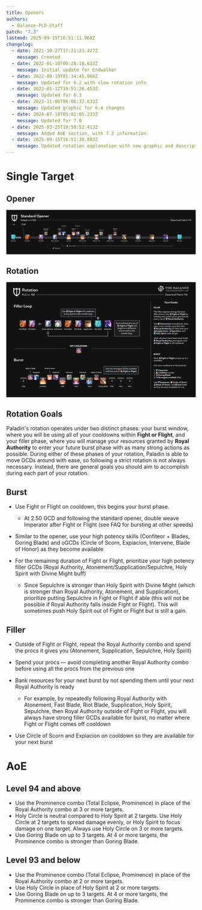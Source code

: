 ```yaml
---
title: Openers
authors:
  - Balance-PLD-Staff
patch: "7.3"
lastmod: 2025-09-15T16:51:11.068Z
changelog:
  - date: 2021-10-27T17:21:23.427Z
    message: Created
  - date: 2022-01-10T00:28:18.632Z
    message: Initial update for Endwalker
  - date: 2022-09-19T01:34:45.966Z
    message: Updated for 6.2 with slow rotation info
  - date: 2023-01-12T19:51:26.453Z
    message: Updated for 6.3
  - date: 2023-11-06T06:06:32.632Z
    message: Updated graphic for 6.4 changes
  - date: 2024-07-10T05:01:05.233Z
    message: Updated for 7.0
  - date: 2025-03-25T19:59:52.413Z
    message: Added AoE section, with 7.2 information.
  - date: 2025-09-15T16:51:30.883Z
    message: Updated rotation explanation with new graphic and description.
---
```

# Single Target

## Opener

![Paladin Opener graphic](/img/jobs/pld/100open.png)

## Rotation

![Paladin example burst window](/img/jobs/pld/100rotation.png)

## Rotation Goals

Paladin's rotation operates under two distinct phases: your burst window, where you will be using all of your cooldowns within **Fight or Flight**, and your filler phase, where you will manage your resources granted by **Royal Authority** to enter your future burst phase with as many strong actions as possible. During either of these phases of your rotation, Paladin is able to move GCDs around with ease, so following a strict rotation is not always necessary. Instead, there are general goals you should aim to accomplish during each part of your rotation.

## Burst
* Use Fight or Flight on cooldown, this begins your burst phase.

  * At 2.50 GCD and following the standard opener, double weave Imperator after Fight or Flight (see FAQ for bursting at other speeds)
* Similar to the opener, use your high potency skills (Confiteor + Blades, Goring Blade) and oGCDs (Circle of Scorn, Expiacion, Intervene, Blade of Honor) as they become available
* For the remaining duration of Fight or Flight, prioritize your high potency filler GCDs (Royal Authority, Atonement/Supplication/Sepulchre, Holy Spirit with Divine Might buff)

  * Since Sepulchre is stronger than Holy Spirit with Divine Might (which is stronger than Royal Authority, Atonement, and Supplication), prioritize putting Sepulchre in Fight or Flight if able (this will not be possible if Royal Authority falls inside Fight or Flight). This will sometimes push Holy Spirit out of Fight or Flight but is still a gain.

## Filler

* Outside of Fight or Flight, repeat the Royal Authority combo and spend the procs it gives you (Atonement, Supplication, Sepulchre, Holy Spirit)
* Spend your procs — avoid completing another Royal Authority combo before using all the procs from the previous one
* Bank resources for your next burst by not spending them until your next Royal Authority is ready

  * For example, by repeatedly following Royal Authority with Atonement, Fast Blade, Riot Blade, Supplication, Holy Spirit, Sepulchre, then Royal Authority outside of Fight or Flight, you will always have strong filler GCDs available for burst, no matter where Fight or Flight comes off cooldown
* Use Circle of Scorn and Expiacion on cooldown so they are available for your next burst

# AoE

## Level 94 and above

* Use the Prominence combo (Total Eclipse, Prominence) in place of the Royal Authority combo at 3 or more targets.
* Holy Circle is neutral compared to Holy Spirit at 2 targets. Use Holy Circle at 2 targets to spread damage evenly, or Holy Spirit to focus damage on one target. Always use Holy Circle on 3 or more targets.
* Use Goring Blade on up to 3 targets. At 4 or more targets, the Prominence combo is stronger than Goring Blade.

## Level 93 and below

* Use the Prominence combo (Total Eclipse, Prominence) in place of the Royal Authority combo at 2 or more targets.
* Use Holy Circle in place of Holy Spirit at 2 or more targets.
* Use Goring Blade on up to 3 targets. At 4 or more targets, the Prominence combo is stronger than Goring Blade.